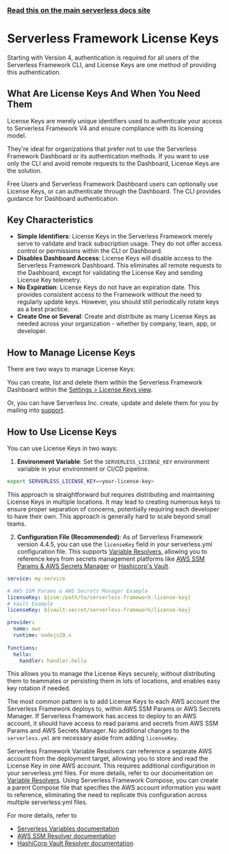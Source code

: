 <!--
title: Serverless Framework - License Keys
description: 'Learn how to manage License Keys in Serverless Framework, including usage, secure storage, and how to integrate them into your services for authentication and compliance'
short_title: License Keys
keywords:
  [
    'Serverless Framework',
    'License Keys',
    'license management',
  ]
-->

<!-- DOCS-SITE-LINK:START automatically generated -->

### [Read this on the main serverless docs site](https://www.serverless.com/framework/docs/guides/license-keys/)

<!-- DOCS-SITE-LINK:END -->

# Serverless Framework License Keys

Starting with Version 4, authentication is required for all users of the Serverless Framework CLI, and License Keys are one method of providing this authentication.

## What Are License Keys And When You Need Them

License Keys are merely unique identifiers used to authenticate your access to Serverless Framework V4 and ensure compliance with its licensing model.

They're ideal for organizations that prefer not to use the Serverless Framework Dashboard or its authentication methods. If you want to use only the CLI and avoid remote requests to the Dashboard, License Keys are the solution.

Free Users and Serverless Framework Dashboard users can optionally use License Keys, or can authenticate through the Dashboard. The CLI provides guidance for Dashboard authentication.

## Key Characteristics

* **Simple Identifiers**: License Keys in the Serverless Framework merely serve to validate and track subscription usage. They do not offer access control or permissions within the CLI or Dashboard.
* **Disables Dashboard Access**: License Keys will disable access to the Serverless Framework Dashboard. This eliminates all remote requests to the Dashboard, except for validating the License Key and sending License Key telemetry.
* **No Expiration**: License Keys do not have an expiration date. This provides consistent access to the Framework without the need to regularly update keys. However, you should still periodically rotate keys as a best practice.
* **Create One or Several**: Create and distribute as many License Keys as needed across your organization - whether by company, team, app, or developer.

## How to Manage License Keys

There are two ways to manage License Keys:

You can create, list and delete them within the Serverless Framework Dashboard within the [Settings > License Keys view](https://app.serverless.com/settings/licenseKeys).

Or, you can have Serverless Inc. create, update and delete them for you by mailing into [support](mailto:support@serverless.com).

## How to Use License Keys

You can use License Keys in two ways:

1. **Environment Variable**: Set the `SERVERLESS_LICENSE_KEY` environment variable in your environment or CI/CD pipeline.

```bash
export SERVERLESS_LICENSE_KEY=<your-license-key>
```

This approach is straightforward but requires distributing and maintaining License Keys in multiple locations. It may lead to creating numerous keys to ensure proper separation of concerns, potentially requiring each developer to have their own. This approach is generally hard to scale beyond small teams.

2. **Configuration File (Recommended)**: As of Serverless Framework version 4.4.5, you can use the `licenseKey` field in your serverless.yml configuration file. This supports [Variable Resolvers](./variables), allowing you to reference keys from secrets management platforms like [AWS SSM Params & AWS Secrets Manager](./variables/aws/ssm) or [Hashicorp's Vault](./variables/hashicorp/vault).

```yaml
service: my-service

# AWS SSM Params & AWS Secrets Manager Example
licenseKey: ${ssm:/path/to/serverless-framework-license-key}
# Vault Example
licenseKey: ${vault:secret/serverless-framework/license-key}

provider:
  name: aws
  runtime: nodejs20.x
  
functions:
  hello:
    handler: handler.hello
```

This allows you to manage the License Keys securely, without distributing them to teammates or persisting them in lots of locations, and enables easy key rotation if needed.

The most common pattern is to add License Keys to each AWS account the Serverless Framework deploys to, within AWS SSM Params or AWS Secrets Manager. If Serverless Framework has access to deploy to an AWS account, it should have access to read params and secrets from AWS SSM Params and AWS Secrets Manager. No additional changes to the `serverless.yml` are necessary aside from adding `licenseKey`.

Serverless Framework Variable Resolvers can reference a separate AWS account from the deployment target, allowing you to store and read the License Key in one AWS account. This requires additional configuration in your serverless.yml files. For more details, refer to our documentation on [Variable Resolvers](https://www.serverless.com/framework/docs/guides/variables/aws). Using Serverless Framework Compose, you can create a parent Compose file that specifies the AWS account information you want to reference, eliminating the need to replicate this configuration across multiple serverless.yml files.

For more details, refer to
* [Serverless Variables documentation](./variables)
* [AWS SSM Resolver documentation](./variables/aws/ssm)
* [HashiCorp Vault Resolver documentation](./variables/hashicorp/vault)
